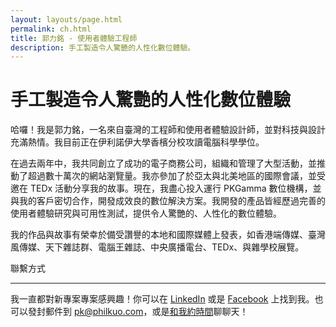 ```yaml
---
layout: layouts/page.html
permalink: ch.html
title: 郭力銘 - 使用者體驗工程師
description: 手工製造令人驚艷的人性化數位體驗。
---
```


# 手工製造令人驚艷的人性化數位體驗

哈囉！我是郭力銘，一名來自臺灣的工程師和使用者體驗設計師，並對科技與設計充滿熱情。我目前正在伊利諾伊大學香檳分校攻讀電腦科學學位。

在過去兩年中，我共同創立了成功的電子商務公司，組織和管理了大型活動，並推動了超過數十萬次的網站瀏覽量。我亦參加了於亞太與北美地區的國際會議，並受邀在 TEDx 活動分享我的故事。現在，我盡心投入運行 PKGamma 數位機構，並與我的客戶密切合作，開發成效良的數位解決方案。我開發的產品皆經歷過完善的使用者體驗研究與可用性測試，提供令人驚艷的、人性化的數位體驗。

我的作品與故事有榮幸於備受讚譽的本地和國際媒體上發表，如香港端傳媒、臺灣風傳媒、天下雜誌群、電腦王雜誌、中央廣播電台、TEDx、與雜學校展覽。

<div class="section"><p>聯繫方式</p><hr/></div>

我一直都對新專案專案感興趣！你可以在 [LinkedIn](https://linkedin.com/in/pkgamma/) 或是 [Facebook](https://facebook.com/pkgamma) 上找到我。也可以發封郵件到 [pk@philkuo.com](mailto:pk@philkuo.com)，或是[和我約時間](http://philkuo.com/meet)聊聊天！